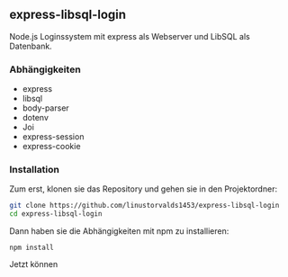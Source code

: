 ## express-libsql-login

Node.js Loginssystem mit express als Webserver und LibSQL als Datenbank.


### Abhängigkeiten

- express
- libsql
- body-parser
- dotenv
- Joi
- express-session
- express-cookie

### Installation

Zum erst, klonen sie das Repository und gehen sie in den Projektordner:

```bash
git clone https://github.com/linustorvalds1453/express-libsql-login
cd express-libsql-login
```

Dann haben sie die Abhängigkeiten mit npm zu installieren:
```
npm install
```

Jetzt können 
